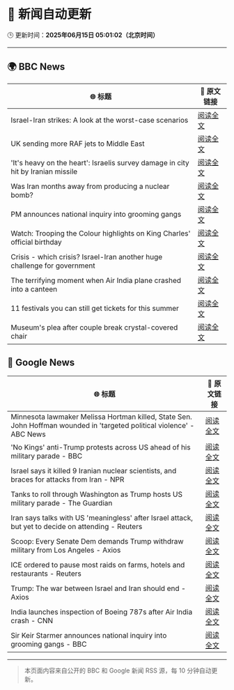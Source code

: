 # 🧠 新闻自动更新

🕒 更新时间：**2025年06月15日 05:01:02（北京时间）**

---

## 🌍 BBC News

| 🌐 标题 | 🔗 原文链接 |
|--------|-------------|
| Israel-Iran strikes: A look at the worst-case scenarios | [阅读全文](https://www.bbc.com/news/articles/c74n23y1x48o) |
| UK sending more RAF jets to Middle East | [阅读全文](https://www.bbc.com/news/articles/ceqg440v0gxo) |
| 'It's heavy on the heart': Israelis survey damage in city hit by Iranian missile | [阅读全文](https://www.bbc.com/news/articles/cx270vklvv7o) |
| Was Iran months away from producing a nuclear bomb? | [阅读全文](https://www.bbc.com/news/articles/cn840275p5yo) |
| PM announces national inquiry into grooming gangs | [阅读全文](https://www.bbc.com/news/articles/c7872pngj2qo) |
| Watch: Trooping the Colour highlights on King Charles' official birthday | [阅读全文](https://www.bbc.com/news/videos/c3rpgej0jw4o) |
| Crisis - which crisis? Israel-Iran another huge challenge for government | [阅读全文](https://www.bbc.com/news/articles/c5yxn52dz5ro) |
| The terrifying moment when Air India plane crashed into a canteen | [阅读全文](https://www.bbc.com/news/articles/cz0dkrz1kneo) |
| 11 festivals you can still get tickets for this summer | [阅读全文](https://www.bbc.com/news/articles/cp8dglz370jo) |
| Museum's plea after couple break crystal-covered chair | [阅读全文](https://www.bbc.com/news/articles/cn05dd4pz0jo) |

## 📰 Google News

| 🌐 标题 | 🔗 原文链接 |
|--------|-------------|
| Minnesota lawmaker Melissa Hortman killed, State Sen. John Hoffman wounded in 'targeted political violence' - ABC News | [阅读全文](https://news.google.com/rss/articles/CBMioAFBVV95cUxOYW5NcklXV2tXNXBJdkp2VEM1NXlNNnFOdHlRd0M4MEdfVE9mbDRzV0F1aF85N0g0N2JhQm53UkVfVWxqQmxpbmNuR3U3MlZVZVRrOUk4cEU2WmtlWGdoSFhsNy1RczJWVXRxQ3ZXbURsbEFTQ0xuZ3VfYjdsUEN5VVVidWN2RHF3WmZ2aGRhZFVndkZLbXRaekpNZDd2QXUz0gGmAUFVX3lxTE9MYmN4Tk4zeXVGVzdhdmhBUTVQeUdlNXp3N0NtaWVFLUdaalpPTHpOTC1RcldHMTk4MkJwcnNjTFk5cTE3ZGhlSTZQeHp0OTU5NERWS1Q2U29ORzcwaFh5VHgwZkZQY2czZ1FYdm5qQUlINV9zT1JtUzVEQkFzSlBuWXpFT2NWNmU4eEtQQjRnVEJLSG5MRUVyYk1qMUF2R1B4aTFHdnc?oc=5) |
| 'No Kings' anti-Trump protests across US ahead of his military parade - BBC | [阅读全文](https://news.google.com/rss/articles/CBMiWkFVX3lxTE1fMVR0NVdSV0tiXzB6eTZiM2dVcDhpckl6M0N3STlGUjQtVVBpMHhNaE5hRmJtY0xlM255Q0dKYzBWdXNkUFROcWdsRVZyb2R6Vnh5S29zdDVWZw?oc=5) |
| Israel says it killed 9 Iranian nuclear scientists, and braces for attacks from Iran - NPR | [阅读全文](https://news.google.com/rss/articles/CBMickFVX3lxTE5ESTlpQWZiMVhQc1RSdTVBUnUwRzgzNjNQVmRiNWFpcWlBdVpLQndETUxWLTNodk93aG5WVk43N0pQbllHMC1PUUEzQjdLWkc1c1VaXzJOeVE1ZFBlTkdPRE5zcFdBUmx1LUlELWV2enc4QQ?oc=5) |
| Tanks to roll through Washington as Trump hosts US military parade - The Guardian | [阅读全文](https://news.google.com/rss/articles/CBMieEFVX3lxTE1Majg2ZVFEdTV0M3dNNEFSdG5kNkNVenByM29NODU2blZFdkszUVlWcXRtN0JhdGJ5Zk5ic1EwMzlWU0V1Z3VkUjhENlJoSWhySlJpSHVHX3VCempZazcwQUFLZmpONU5YbXlTZXVEZkM4OWUtVEV0bg?oc=5) |
| Iran says talks with US 'meaningless' after Israel attack, but yet to decide on attending - Reuters | [阅读全文](https://news.google.com/rss/articles/CBMiuAFBVV95cUxOckFKb09VRFVMdlVvUGFUWmJybFk0LXFkbExxZ0d1dnhzWHUwTTJWQVNUSVR2bTRoa2wzSVFPeElLLU00ZnFIcHUyTjVyQ0dSRy1pVFY0NC0wT3pZb3phY3hKeXE0cThyc2EyY3A4WVduSXNzUFZ1MHYtZkRTalpZcnNjRDcxdXlrQVdTX09WYWFybUhWTUREME9Mb0F4UGVsRnVtWE5JVnVMVzhQOGpFamxHODhrQTEx?oc=5) |
| Scoop: Every Senate Dem demands Trump withdraw military from Los Angeles - Axios | [阅读全文](https://news.google.com/rss/articles/CBMikAFBVV95cUxPbC1XZUxKSHNxTjZ4UGJzbW5uQ3JhazBOUjNTdW9LVk1kOF9XOWFFNUJOVDk4S2wxWVdUUlRWbjZDa3pPdUJxTWZJaWFhekdUYl9JUDNLeUh5aEpUbkQ2eXR4QlFqeHN3YU15cFZCcGRBaVFYUy1FYTNnX1ItdEVmendTanRTYW9nLWFBZDJFbWk?oc=5) |
| ICE ordered to pause most raids on farms, hotels and restaurants - Reuters | [阅读全文](https://news.google.com/rss/articles/CBMiuwFBVV95cUxOT3BZTEdxMVpva3FuX3h1VC1TWTQxdXdvZ3JWY3p5am5ianlRLWRSZGE1U21GOHg3TXZlRlNBRklQaklFWHl2RU9vWmN5bk5BNDhYcVRFMnFOT1FtTEtUNkVac3FxdVRvdmpmYjNUQ0ZMeEIzUlB6SmxMRVh2N2p1TlFoYVlBTC1TQm9TYkkxWnFJU29zUmlzcmdUb1VCZnBacTFUU3lXcld5WGpJU2ZmUUJHMS1IZW8zazB3?oc=5) |
| Trump: The war between Israel and Iran should end - Axios | [阅读全文](https://news.google.com/rss/articles/CBMie0FVX3lxTE1qeDZ2ZHZ6R2VXMWZnSGJuWFY4Q3Fwc2hRT1QtaG9uZmRPNXQ0Q1l3aGx2aDRXekhiWDd1STRQVS1rcS1IMWljMjFUMENUMnpVN3Vacl8zZ1pleGF0MER0MEZJYUVXWlp0MDVRc0JsNHkwQlV4NnpVX2dwOA?oc=5) |
| India launches inspection of Boeing 787s after Air India crash - CNN | [阅读全文](https://news.google.com/rss/articles/CBMif0FVX3lxTE5yZXJwOWVxMHlnTWkySEpMM1R6SlFZX3VlRGltWkxhbGdRV2pRTkFYN3l6MkhMTmhGaGIyRVBzTVQ3OHFzdmhxNXpULU91NnZoMktQM0I1bVl4WGNodEhzS0hhcWlpdVRGUVloaVNyUGxvNzBfc1FnWGVkUDVXaHfSAYQBQVVfeXFMTVZNS280MjRiTDFHOTBkTjFiMW9zNlZjTFFNa2h0Z21RZnhZZERSVURQeVBQbHJMM3Z0OVR3eFdaMy15bTdJMTNFX0lvRG1uUENCWExBT1BtcjhoRmtzU2Nfd3VqRWlTWjJvdENEeHBrYXJaTkJ1OGtFUkxubk91Q0hVMEt2?oc=5) |
| Sir Keir Starmer announces national inquiry into grooming gangs - BBC | [阅读全文](https://news.google.com/rss/articles/CBMiWkFVX3lxTFBFdkNoNmlGSkE2amwwa2poeDA2ci1mUWpEc1Voa2VWQ2J3cTZZRm1WeTYxOXVkaWo4SEljVlRGTnhaOGpUOTdPdk8zMFFlS01PSHJmZXhxdGViQdIBX0FVX3lxTE9VdjZza0VsUTZsMmtna0Z6Y0gwM3lKTjYyWVlvMjM1UHJ2QjRtSmpVLTlobUh1Vk9oRzY1X2NQX1c1a3RKR3YzZEZIRVdFSnB6Qk9VWllqT0FpVHBhTmxv?oc=5) |

---
> 本页面内容来自公开的 BBC 和 Google 新闻 RSS 源，每 10 分钟自动更新。
